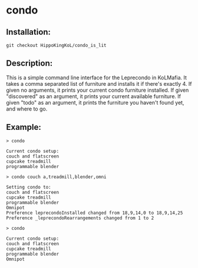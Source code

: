 # condo

## Installation:

```
git checkout HippoKingKoL/condo_is_lit
```

## Description:
This is a simple command line interface for the Leprecondo in KoLMafia. It takes a comma separated list of furniture and installs it if there's exactly 4.
If given no arguments, it prints your current condo furniture installed.
If given "discovered" as an argument, it prints your current available furniture.
If given "todo" as an argument, it prints the furniture you haven't found yet, and where to go.

## Example:
```
> condo

Current condo setup:
couch and flatscreen
cupcake treadmill
programmable blender

> condo couch a,treadmill,blender,omni

Setting condo to:
couch and flatscreen
cupcake treadmill
programmable blender
Omnipot
Preference leprecondoInstalled changed from 18,9,14,0 to 18,9,14,25
Preference _leprecondoRearrangements changed from 1 to 2

> condo

Current condo setup:
couch and flatscreen
cupcake treadmill
programmable blender
Omnipot
```
